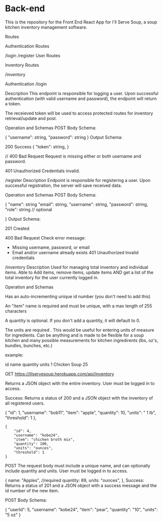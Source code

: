 # Back-end 
This is the repository for the Front End React App for I'll Serve Soup, a soup kitchen inventory management software.



Routes

Authentication Routes

/login
/register
User Routes

Inventory Routes

/inventory


Authentication
/login

Description
This endpoint is responsible for logging a user. Upon successful authentication (with valid username and password), the endpoint will return a token. 

The receieved token will be used to access protected routes for inventory retrieval/update and post.

Operation and Schemas
POST
Body Schema:

{
    "username": string,
    "password": string
}
Output Schema:

200 Success
{
    "token": string,
}

//
400 Bad Request
Request is missing either or both username and password.

401 Unauthorized
Credentials invalid.



/register
Description
Endpoint is responsible for registering a user. Upon successful registration, the server will save received data.


Operation and Schemas
POST
Body Schema:

{
    "name": string
    "email": string,
    "username": string,
    "password": string,
    "role": string // optional

}
Output Schema:

201 Created

400 Bad Request
Check error message:

* Missing username, password, or email
* Email and/or username already exists
401 Unauthorized
Invalid credentials

/inventory
Description
Used for managing total inventory and individual items. Able to Add items, remove items, update items AND get a list of the total inventory for the user currently logged in.


Operation and Schemas

Has an auto-incrementing unique id number (you don't need to add this)

An "item" name is required and must be unique, with a max length of 255 characters

A quantity is optional. If you don't add a quantity, it will default to 0.

The units are required . This would be useful for entering units of measure for ingredients. Can be anything and is made to be flexible for a soup kitchen and many possible measurements for kitchen ingredirents (lbs, oz's, bundles, bunches, etc.)

example:

id	name	quantity	units
1	Chicken Soup	25	

GET
https://illservesoup.herokuapp.com/api/inventory 

Returns a JSON object with the entire inventory. User must be logged in to access.

Success: Returns a status of 200 and a JSON object with the inventory of all registered users. 

  {
        "id": 1,
        "username": "bob11",
        "item": "apple",
        "quantity": 10,
        "units": " 1 lb",
        "threshold": 1
    },

    {
        "id": 4,
        "username": "kobe24",
        "item": "chicken broth mix",
        "quantity": 100,
        "units": "ounces",
        "threshold": 1
    }

POST
The request body must include a unique name, and can optionally include quantity and units. User must be logged in to access.

{
	name:  "Apples", //required
	quantity:  89,
	units:  "ounces",
},
Success: Returns a status of 201 and a JSON object with a success message and the id number of the new item.



POST
Body Schema:


{	"userId": 5, 
    "username": "kobe24",
    "item": "pear",
    "quantity": "10",
    "units": "5 oz"
}
